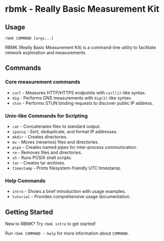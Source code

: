 
# rbmk - Really Basic Measurement Kit

## Usage

```
rbmk COMMAND [args...]
```

RBMK (Really Basic Measurement Kit) is a command-line utility
to facilitate network exploration and measurements.

## Commands

### Core measurement commands

* `curl` - Measures HTTP/HTTPS endpoints with `curl(1)`-like syntax.
* `dig` - Performs DNS measurements with `dig(1)`-like syntax.
* `stun` - Performs STUN binding requests to discover public IP address.

### Unix-like Commands for Scripting

* `cat` - Concatenates files to standard output.
* `ipuniq` - Sort, deduplicate, and format IP addresses.
* `mkdir` - Creates directories.
* `mv` - Moves (renames) files and directories.
* `pipe` - Creates named pipes for inter-process communication.
* `rm` - Removes files and directories.
* `sh` - Runs POSIX shell scripts.
* `tar` - Creates tar archives.
* `timestamp` - Prints filesystem-friendly UTC timestamp.

### Help Commands

* `intro` - Shows a brief introduction with usage examples.
* `tutorial` - Provides comprehensive usage documentation.

## Getting Started

New to RBMK? Try `rbmk intro` to get started!

Run `rbmk COMMAND --help` for more information about `COMMAND`.
